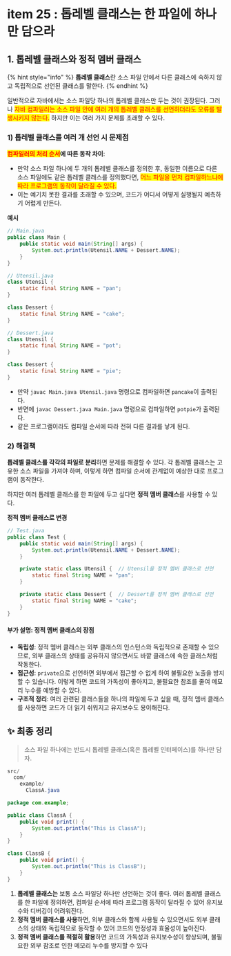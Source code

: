 # item 25 : 톱레벨 클래스는 한 파일에 하나만 담으라

## 1. 톱레벨 클래스와 정적 멤버 클래스

{% hint style="info" %}
**톱레벨 클래스**란 소스 파일 안에서 다른 클래스에 속하지 않고 독립적으로 선언된 클래스를 말한다.&#x20;
{% endhint %}

일반적으로 자바에서는 소스 파일당 하나의 톱레벨 클래스만 두는 것이 권장된다. 그러나 <mark style="color:red;">자바 컴파일러는 소스 파일 안에 여러 개의 톱레벨 클래스를 선언하더라도 오류를 발생시키지 않는다.</mark> 하지만 이는 여러 가지 문제를 초래할 수 있다.

### 1) 톱레벨  클래스를 여러 개 선언 시 문제점

<mark style="color:red;">**컴파일러의 처리 순서**</mark>**에 따른 동작 차이**:

* 만약 소스 파일 하나에 두 개의 톱레벨 클래스를 정의한 후, 동일한 이름으로 다른 소스 파일에도 같은 톱레벨 클래스를 정의했다면, <mark style="color:red;">어느 파일을 먼저 컴파일하느냐에 따라 프로그램의 동작이 달라질 수 있다.</mark>
* 이는 예기치 못한 결과를 초래할 수 있으며, 코드가 어디서 어떻게 실행될지 예측하기 어렵게 만든다.

**예시**

```java
// Main.java
public class Main {
    public static void main(String[] args) {
        System.out.println(Utensil.NAME + Dessert.NAME);
    }
}
```

```java
// Utensil.java
class Utensil {
    static final String NAME = "pan";
}

class Dessert {
    static final String NAME = "cake";
}
```

```java
// Dessert.java
class Utensil {
    static final String NAME = "pot";
}

class Dessert {
    static final String NAME = "pie";
}
```

* 만약 `javac Main.java Utensil.java` 명령으로 컴파일하면 `pancake`이 출력된다.
* 반면에 `javac Dessert.java Main.java` 명령으로 컴파일하면 `potpie`가 출력된다.
* 같은 프로그램이라도 컴파일 순서에 따라 전혀 다른 결과를 낳게 된다.

### 2) 해결책

**톱레벨 클래스를 각각의 파일로 분리**하면 문제를 해결할 수 있다. 각 톱레벨 클래스는 고유한 소스 파일을 가져야 하며, 이렇게 하면 컴파일 순서에 관계없이 예상한 대로 프로그램이 동작한다.

하지만 여러 톱레벨 클래스를 한 파일에 두고 싶다면 **정적 멤버 클래스**를 사용할 수 있다.

**정적 멤버 클래스로 변경**

```java
// Test.java
public class Test {
    public static void main(String[] args) {
        System.out.println(Utensil.NAME + Dessert.NAME);
    }

    private static class Utensil {  // Utensil을 정적 멤버 클래스로 선언
        static final String NAME = "pan";
    }

    private static class Dessert {  // Dessert를 정적 멤버 클래스로 선언
        static final String NAME = "cake";
    }
}
```

#### **부가 설명: 정적 멤버 클래스의 장점**

* **독립성**: 정적 멤버 클래스는 외부 클래스의 인스턴스와 독립적으로 존재할 수 있으므로, 외부 클래스의 상태를 공유하지 않으면서도 바깥 클래스에 속한 클래스처럼 작동한다.
* **접근성**: `private`으로 선언하면 외부에서 접근할 수 없게 하여 불필요한 노출을 방지할 수 있습니다. 이렇게 하면 코드의 가독성이 좋아지고, 불필요한 참조를 줄여 메모리 누수를 예방할 수 있다.
* **구조적 정리**: 여러 관련된 클래스들을 하나의 파일에 두고 싶을 때, 정적 멤버 클래스를 사용하면 코드가 더 읽기 쉬워지고 유지보수도 용이해진다.

## **✨** 최종 정리

> 소스 파일 하나에는 반드시 톱레벨 클래스(혹은 톱레벨 인터페이스)를 하나만 담자.&#x20;

```java
src/
  com/
    example/
      ClassA.java
```

```java
package com.example;

public class ClassA {
    public void print() {
        System.out.println("This is ClassA");
    }
}

class ClassB {
    public void print() {
        System.out.println("This is ClassB");
    }
}
```

1. **톱레벨 클래스는** 보통 소스 파일당 하나만 선언하는 것이 좋다. 여러 톱레벨 클래스를 한 파일에 정의하면, 컴파일 순서에 따라 프로그램 동작이 달라질 수 있어 유지보수와 디버깅이 어려워진다.
2. **정적 멤버 클래스를 사용**하면, 외부 클래스와 함께 사용될 수 있으면서도 외부 클래스의 상태와 독립적으로 동작할 수 있어 코드의 안정성과 효율성이 높아진다.
3. **정적 멤버 클래스를 적절히 활용**하면 코드의 가독성과 유지보수성이 향상되며, 불필요한 외부 참조로 인한 메모리 누수를 방지할 수 있다
